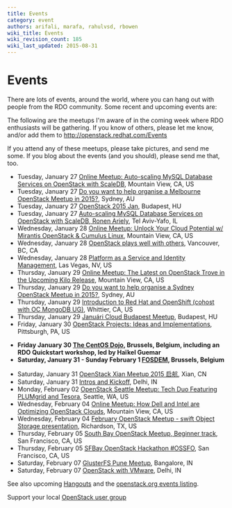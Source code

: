 ```yaml
---
title: Events
category: event
authors: arifali, marafa, rahulvsd, rbowen
wiki_title: Events
wiki_revision_count: 185
wiki_last_updated: 2015-08-31
---
```


# Events

There are lots of events, around the world, where you can hang out with people from the RDO community. Some recent and upcoming events are:

The following are the meetups I'm aware of in the coming week where RDO enthusiasts will be gathering. If you know of others, please let me know, and/or add them to <http://openstack.redhat.com/Events>

If you attend any of these meetups, please take pictures, and send me some. If you blog about the events (and you should), please send me that, too.

*   Tuesday, January 27 [Online Meetup: Auto-scaling MySQL Database Services on OpenStack with ScaleDB](http://www.meetup.com/Cloud-Online-Meetup/events/219983542/), Mountain View, CA, US
*   Tuesday, January 27 [Do you want to help organise a Melbourne OpenStack Meetup in 2015?](http://www.meetup.com/Australian-OpenStack-User-Group/events/219282263/), Sydney, AU
*   Tuesday, January 27 [OpenStack 2015 Jan](http://www.meetup.com/OpenStack-Hungary-Meetup-Group/events/220088735/), Budapest, HU
*   Tuesday, January 27 [Auto-scaling MySQL Database Services on OpenStack with ScaleDB, Ronen Ariely](http://www.meetup.com/OpenStack-Israel/events/219391328/), Tel Aviv-Yafo, IL
*   Wednesday, January 28 [Online Meetup: Unlock Your Cloud Potential w/ Mirantis OpenStack & Cumulus Linux](http://www.meetup.com/Cumulus-Linux-Open-Networking-User-Group-Bay-Area/events/220010052/), Mountain View, CA, US
*   Wednesday, January 28 [OpenStack plays well with others](http://www.meetup.com/Vancouver-OpenStack-Meetup/events/219622935/), Vancouver, BC, CA
*   Wednesday, January 28 [Platform as a Service and Identity Management](http://www.meetup.com/Las-Vegas-Red-Hat-User-Group/events/218703467/), Las Vegas, NV, US
*   Thursday, January 29 [Online Meetup: The Latest on OpenStack Trove in the Upcoming Kilo Release](http://www.meetup.com/Cloud-Online-Meetup/events/220007088/), Mountain View, CA, US
*   Thursday, January 29 [Do you want to help organise a Sydney OpenStack Meetup in 2015?](http://www.meetup.com/Australian-OpenStack-User-Group/events/219814136/), Sydney, AU
*   Thursday, January 29 [Introduction to Red Hat and OpenShift (cohost with OC MongoDB UG)](http://www.meetup.com/Greater-Los-Angeles-Area-Red-Hat-User-Group-RHUG/events/218765670/), Whittier, CA, US
*   Thursday, January 29 [Januári Cloud Budapest Meetup](http://www.meetup.com/Cloud-Budapest/events/219825248/), Budapest, HU
*   Friday, January 30 [OpenStack Projects: Ideas and Implementations](http://www.meetup.com/openstack-pittsburgh/events/220036464/), Pittsburgh, PA, US

<!-- -->

*   **Friday January 30 [The CentOS Dojo](http://wiki.centos.org/Events/Dojo/Brussels2015), Brussels, Belgium, including an RDO Quickstart workshop, led by Haïkel Guemar**
*   **Saturday, January 31 - Sunday February 1 [FOSDEM](https://fosdem.org/2015/), Brussels, Belgium**

<!-- -->

*   Saturday, January 31 [OpenStack Xian Meetup 2015 启航](http://www.meetup.com/Xian-OpenStack-Meetup/events/220086059/), Xian, CN
*   Saturday, January 31 [Intros and Kickoff](http://www.meetup.com/SDN-OpenDayLight-Delhi-User-Group/events/219875181/), Delhi, IN
*   Monday, February 02 [OpenStack Seattle Meetup: Tech Duo Featuring PLUMgrid and Tesora](http://www.meetup.com/OpenStack-Seattle/events/198405792/), Seattle, WA, US
*   Wednesday, February 04 [Online Meetup: How Dell and Intel are Optimizing OpenStack Clouds](http://www.meetup.com/Cloud-Online-Meetup/events/220033638/), Mountain View, CA, US
*   Wednesday, February 04 [February OpenStack Meetup - swift Object Storage presentation](http://www.meetup.com/OpenStack-DFW/events/218260982/), Richardson, TX, US
*   Thursday, February 05 [South Bay OpenStack Meetup, Beginner track](http://www.meetup.com/openstack/events/209717432/), San Francisco, CA, US
*   Thursday, February 05 [SFBay OpenStack Hackathon #OSSFO](http://www.meetup.com/openstack/events/176812262/), San Francisco, CA, US
*   Saturday, February 07 [GlusterFS Pune Meetup](http://www.meetup.com/glusterfs-India/events/219327028/), Bangalore, IN
*   Saturday, February 07 [OpenStack with VMware](http://www.meetup.com/iShare-By-Techgrills/events/219848835/), Delhi, IN

See also upcoming [Hangouts](Hangouts) and the [openstack.org events listing](http://www.openstack.org/community/events/).

Support your local [OpenStack user group](https://wiki.openstack.org/wiki/OpenStack_User_Groups)
